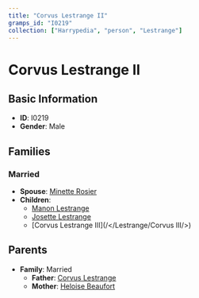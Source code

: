 ```yaml
---
title: "Corvus Lestrange II"
gramps_id: "I0219"
collection: ["Harrypedia", "person", "Lestrange"]
---
```


# Corvus Lestrange II

## Basic Information

- **ID**: I0219
- **Gender**: Male

## Families

### Married

- **Spouse**: [Minette Rosier](//Rosier/Minette/)
- **Children**:
  - [Manon Lestrange](//Lestrange/Manon/)
  - [Josette Lestrange](//Lestrange/Josette/)
  - [Corvus Lestrange III](/</Lestrange/Corvus III/>)

## Parents

- **Family**: Married
  - **Father**: [Corvus Lestrange](//Lestrange/Corvus/)
  - **Mother**: [Heloise Beaufort](//Beaufort/Heloise/)


